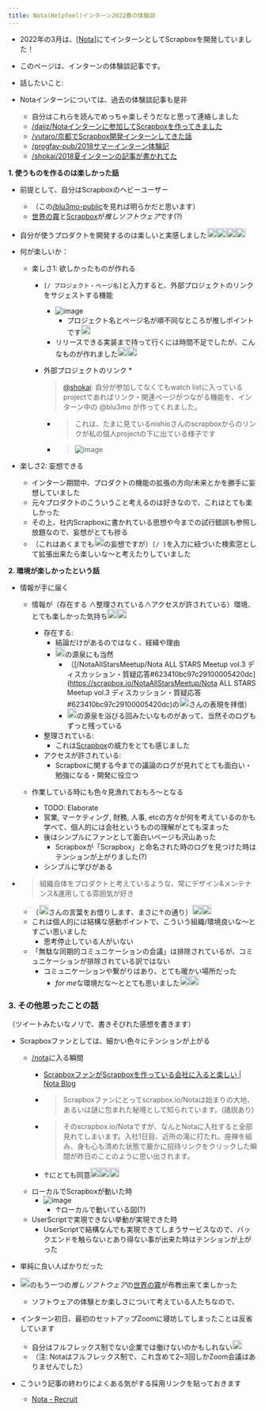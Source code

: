```yaml
---
title: Nota(Helpfeel)インターン2022春の体験談
---
```


* 2022年の3月は、[\[Nota\]](現Helpfeel)にてインターンとしてScrapboxを開発していました！

* このページは、インターンの体験談記事です。

* 話したいこと:

* Notaインターンについては、過去の体験談記事も是非
  
  * 自分はこれらを読んでめっちゃ楽しそうだなと思って連絡しました
  * [/daiiz/Notaインターンに参加してScrapboxを作ってきました](https://scrapbox.io/daiiz/Notaインターンに参加してScrapboxを作ってきました)
  * [/yutaro/京都でScrapbox開発インターンしてきた話](https://scrapbox.io/yutaro/京都でScrapbox開発インターンしてきた話)
  * [/progfay-pub/2018サマーインターン体験記](https://scrapbox.io/progfay-pub/2018サマーインターン体験記)
  * [/shokai/2018夏インターンの記事が書かれてた](https://scrapbox.io/shokai/2018夏インターンの記事が書かれてた)

**1. 使うものを作るのは楽しかった話**

* 前提として、自分はScrapboxのヘビーユーザー
  * （この[/blu3mo-public](https://scrapbox.io/blu3mo-public)を見れば明らかだと思います）
  * [世界の霧](%E4%B8%96%E7%95%8C%E3%81%AE%E9%9C%A7.md)と[Scrapbox](Scrapbox.md)が*推しソフトウェア*です(?)
* 自分が使うプロダクトを開発するのは楽しいと実感しました<img src='https://scrapbox.io/api/pages/blu3mo-public/blu3mo/icon' alt='blu3mo.icon' height="19.5"/><img src='https://scrapbox.io/api/pages/blu3mo-public/blu3mo/icon' alt='blu3mo.icon' height="19.5"/><img src='https://scrapbox.io/api/pages/blu3mo-public/blu3mo/icon' alt='blu3mo.icon' height="19.5"/><img src='https://scrapbox.io/api/pages/blu3mo-public/blu3mo/icon' alt='blu3mo.icon' height="19.5"/>
* 何が楽しいか：
  * 楽しさ1: 欲しかったものが作れる
    * `[/ プロジェクト・ページ名]`と入力すると、外部プロジェクトのリンクをサジェストする機能
      * ![image](https://gyazo.com/19c99383350963f4ad131cd7f4f9a86d/thumb/1000)
        * プロジェクト名とページ名が順不同なところが推しポイントです<img src='https://scrapbox.io/api/pages/blu3mo-public/blu3mo/icon' alt='blu3mo.icon' height="19.5"/>
      * リリースできる実装まで持って行くには時間不足でしたが、こんなものが作れました<img src='https://scrapbox.io/api/pages/blu3mo-public/blu3mo/icon' alt='blu3mo.icon' height="19.5"/><img src='https://scrapbox.io/api/pages/blu3mo-public/blu3mo/icon' alt='blu3mo.icon' height="19.5"/>
    * 外部プロジェクトのリンク
      * 
         > 
         > [@shokai](https://twitter.com/shokai/status/1506186428270759937): 自分が参加してなくてもwatch listに入っているprojectであればリンク・関連ページがつながる機能を、インターン中の @blu3mo が作ってくれました。
      
      * 
         > 
         > これは、たまに見ているnishioさんのscrapboxからのリンクが私の個人projectの下に出ている様子です
      
      * 
         > 
         > ![image](https://gyazo.com/0c905752be9c3d5775376511c951bfbe/thumb/1000)

* 楽しさ2: 妄想できる
  * インターン期間中、プロダクトの機能の拡張の方向/未来とかを勝手に妄想していました
  * 元々プロダクトのこういうこと考えるのは好きなので、これはとても楽しかった
  * その上、社内Scrapboxに書かれている思想や今までの試行錯誤も参照し放題なので、妄想がとても捗る
  * （これはあくまでも<img src='https://scrapbox.io/api/pages/blu3mo-public/blu3mo/icon' alt='blu3mo.icon' height="19.5"/>の妄想ですが）`[/ ]`を入力に紐づいた検索窓として拡張出来たら楽しいな〜と考えたりしていました

**2. 環境が楽しかったという話**

* 情報が手に届く
  * 情報が（存在する $\land$整理されている$\land$アクセスが許されている）環境、とても楽しかった気持ち<img src='https://scrapbox.io/api/pages/blu3mo-public/blu3mo/icon' alt='blu3mo.icon' height="19.5"/><img src='https://scrapbox.io/api/pages/blu3mo-public/blu3mo/icon' alt='blu3mo.icon' height="19.5"/>

    * 存在する:
      * 結論だけがあるのではなく、経緯や理由
      * <img src='https://scrapbox.io/api/pages/masui/増井俊之/icon' alt='/masui/増井俊之.icon' height="19.5"/>の源泉にも当然
        * （\[/NotaAllStarsMeetup/Nota ALL STARS  Meetup vol.3 ディスカッション・質疑応答#623410bc97c29100005420dc\](https://scrapbox.io/NotaAllStarsMeetup/Nota ALL STARS  Meetup vol.3 ディスカッション・質疑応答#623410bc97c29100005420dc)の<img src='https://scrapbox.io/api/pages/daiiz/daiiz/icon' alt='/daiiz/daiiz.icon' height="19.5"/>さんの表現を拝借）
        * <img src='https://scrapbox.io/api/pages/masui/増井俊之/icon' alt='/masui/増井俊之.icon' height="19.5"/>の源泉を浴びる回みたいなものがあって、当然そのログもずっと残っている
    * 整理されている:
      * これは[Scrapbox](Scrapbox.md)の威力をとても感じました
    * アクセスが許されている:
      * Scrapboxに関する今までの議論のログが見れてとても面白い・勉強になる・開発に役立つ
  * 作業している時にも色々見漁れておもろ〜となる
    * TODO: Elaborate
    * 営業, マーケティング, 財務, 人事, etcの方々が何を考えているのかも学べて、個人的には会社というものの理解がとても深まった
    * 後はシンプルにファンとして面白いページも沢山あった
      * Scrapboxが「Scrapbox」と命名された時のログを見つけた時はテンションが上がりました(?)
    * シンプルに学びがある
* 
   > 
   > 組織自体をプロダクトと考えているような、常にデザイン&メンテナンス&運用してる雰囲気が好き️
  
  * （<img src='https://scrapbox.io/api/pages/shokai/shokai/icon' alt='/shokai/shokai.icon' height="19.5"/>さんの言葉をお借りします、まさに↑の通り）<img src='https://scrapbox.io/api/pages/blu3mo-public/blu3mo/icon' alt='blu3mo.icon' height="19.5"/><img src='https://scrapbox.io/api/pages/blu3mo-public/blu3mo/icon' alt='blu3mo.icon' height="19.5"/>
  * これは個人的には結構な感動ポイントで、こういう組織/環境良いな〜とすごい思いました
    * 思考停止している人がいない
  * 「無駄な同期的コミュニケーションの会議」は排除されているが、コミュニケーションが排除されている訳ではない
    * コミュニケーションや繋がりはあり、とても暖かい場所だった
      * *for me*な環境だな〜ととても思いました<img src='https://scrapbox.io/api/pages/blu3mo-public/blu3mo/icon' alt='blu3mo.icon' height="19.5"/><img src='https://scrapbox.io/api/pages/blu3mo-public/blu3mo/icon' alt='blu3mo.icon' height="19.5"/>

### 3. その他思ったことの話

（ツイートみたいなノリで、書きそびれた感想を書きます）

* Scrapboxファンとしては、細かい色々にテンションが上がる
  
  * [/nota](https://scrapbox.io/nota)に入る瞬間
    * [ScrapboxファンがScrapboxを作っている会社に入ると楽しい | Nota Blog](https://notainc.com/post/advent-calendar-2021-scrapbox-fun)
    * 
       > 
       > Scrapboxファンにとってscrapbox.io/Notaは始まりの大地、あるいは謎に包まれた秘境として知られています。(諸説あり)
    
    * 
       > 
       > そのscrapbox.io/Notaですが、なんとNotaに入社すると全部見れてしまいます。入社1日目、近所の滝に打たれ、座禅を組み、身も心も清めた状態で厳かに招待リンクをクリックした瞬間が昨日のことのように思い出されます。
    
    * ↑にとても同意<img src='https://scrapbox.io/api/pages/blu3mo-public/blu3mo/icon' alt='blu3mo.icon' height="19.5"/><img src='https://scrapbox.io/api/pages/blu3mo-public/blu3mo/icon' alt='blu3mo.icon' height="19.5"/><img src='https://scrapbox.io/api/pages/blu3mo-public/blu3mo/icon' alt='blu3mo.icon' height="19.5"/>
  * ローカルでScrapboxが動いた時
    * ![image](https://gyazo.com/681ec4cba5a1713ac6bc0771ce61bffd/thumb/1000)
      * ↑ローカルで動いている図(?)
  * UserScriptで実現できない挙動が実現できた時
    * UserScriptで結構なんでも実現できてしまうサービスなので、バックエンドを触らないとあり得ない事が出来た時はテンションが上がった
* 単純に良い人ばかりだった

* <img src='https://scrapbox.io/api/pages/blu3mo-public/blu3mo/icon' alt='blu3mo.icon' height="19.5"/>のもう一つの*推しソフトウェア*の[世界の霧](%E4%B8%96%E7%95%8C%E3%81%AE%E9%9C%A7.md)が布教出来て楽しかった
  
  * ソフトウェアの体験とか楽しさについて考えている人たちなので、
* インターン初日、最初のセットアップZoomに寝坊してしまったことは反省しています
  
  * 自分はフルフレックス制でない企業では働けないのかもしれない<img src='https://scrapbox.io/api/pages/blu3mo-public/blu3mo/icon' alt='blu3mo.icon' height="19.5"/>
  * （注: Notaはフルフレックス制で、これ含めて2~3回しかZoom会議はありませんでした）
* こういう記事の終わりによくある気がする採用リンクを貼っておきます
  
  * [Nota - Recruit](https://notainc.com/ja/recruit)
